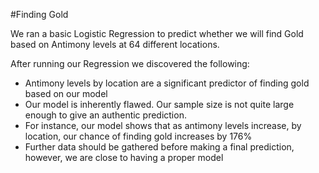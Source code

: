#Finding Gold


We ran a basic Logistic Regression to predict whether we will find Gold based on Antimony levels at 64 different locations.


After running our Regression we discovered the following:
 - Antimony levels by location are a significant predictor of finding gold based on our model
 - Our model is inherently flawed. Our sample size is not quite large enough to give an authentic prediction.
 - For instance, our model shows that as antimony levels increase, by location, our chance of finding gold increases by 176%
 - Further data should be gathered before making a final prediction, however, we are close to having a proper model

